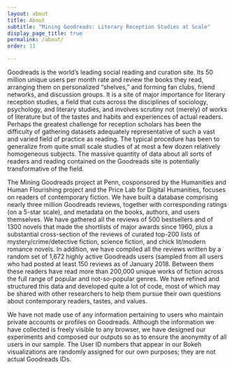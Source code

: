 ```yaml
---
layout: about
title: About
subtitle: "Mining Goodreads: Literary Reception Studies at Scale"
display_page_title: true
permalink: /about/
order: 11

---
```


Goodreads is the world’s leading social reading and curation site. Its 50
million unique users per month rate and review the books they
read, arranging them on personalized “shelves,” and forming fan clubs,
friend networks, and discussion groups.  It is a site of major importance for
literary reception studies, a field that cuts across the disciplines of
sociology, psychology, and literary studies, and involves scrutiny not (merely)
of works of literature but of the tastes and habits and experiences of actual
readers.  Perhaps the greatest challenge for reception scholars has been the
difficulty of gathering datasets adequately representative of such a vast and
varied field of practice as reading.  The typical procedure has been to
generalize from quite small scale studies of at most a few dozen relatively
homogeneous subjects.  The massive quantity of data about all sorts of readers
and reading contained on the Goodreads site is potentially transformative of the
field.

The Mining Goodreads project at Penn, cosponsored by the Humanities and Human 
Flourishing project and the Price Lab for Digital Humanities, focuses on readers 
of contemporary fiction.  We have built a database comprising nearly three 
million Goodreads reviews, together with corresponding ratings (on a 5-star scale), 
and metadata on the books, authors, and users themselves. We have gathered all the 
reviews of 500 bestsellers and of 1300 novels that made the shortlists of major awards 
since 1960, plus a substantial cross-section of the reviews of curated top-200 lists
of mystery/crime/detective fiction, science fiction, and chick lit/modern
romance novels.  In addition, we have compiled all the reviews written by a random 
set of 1,672 highly active Goodreads users (sampled from all users who had posted 
at least 150 reviews as of January 2018.  Between them these readers have read
more than 200,000 unique works of fiction across the full range of popular and
not-so-popular genres. We have refined and structured this data and developed
quite a lot of code, most of which may be shared with other researchers to help
them pursue their own questions about contemporary readers, tastes, and values.

We have not made use of any information pertaining to users who maintain private
accounts or profiles on Goodreads.  Although the information we have collected
is freely visible to any browser, we have designed our experiments and composed
our outputs so as to ensure the anonymity of all users in our sample.  The User
ID numbers that appear in our Bokeh visualizations are randomly assigned for our
own purposes; they are not actual Goodreads IDs. 
